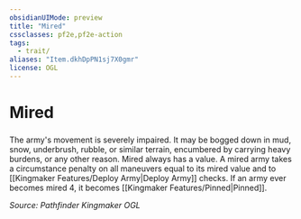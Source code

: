 ```yaml
---
obsidianUIMode: preview
title: "Mired"
cssclasses: pf2e,pf2e-action
tags:
  - trait/
aliases: "Item.dkhDpPN1sj7X0gmr"
license: OGL
---
```

# Mired

### 






The army's movement is severely impaired. It may be bogged down in mud, snow, underbrush, rubble, or similar terrain, encumbered by carrying heavy burdens, or any other reason. Mired always has a value. A mired army takes a circumstance penalty on all maneuvers equal to its mired value and to [[Kingmaker Features/Deploy Army|Deploy Army]] checks. If an army ever becomes mired 4, it becomes [[Kingmaker Features/Pinned|Pinned]].

*Source: Pathfinder Kingmaker*
*OGL*